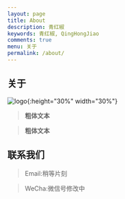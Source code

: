 ```yaml
---
layout: page
title: About
description: 青红椒
keywords: 青红椒, QingHongJiao
comments: true
menu: 关于
permalink: /about/
---
```


## 关于
![logo](https://cdn.jsdelivr.net/gh/qinghongjiao/cdn/qinghongjiao/1.jpg){:height="30%" width="30%"}  

> **粗体文本**

> __粗体文本__

## 联系我们

> Email:稍等片刻

> WeCha:微信号修改中

